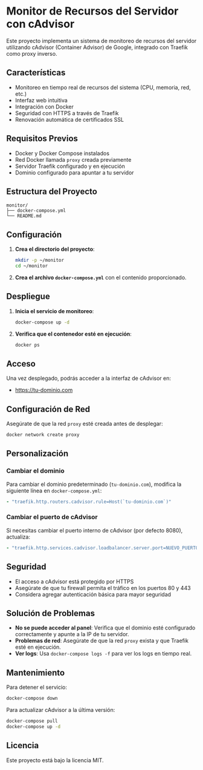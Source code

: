 # Monitor de Recursos del Servidor con cAdvisor

Este proyecto implementa un sistema de monitoreo de recursos del servidor utilizando cAdvisor (Container Advisor) de Google, integrado con Traefik como proxy inverso.

## Características

- Monitoreo en tiempo real de recursos del sistema (CPU, memoria, red, etc.)
- Interfaz web intuitiva
- Integración con Docker
- Seguridad con HTTPS a través de Traefik
- Renovación automática de certificados SSL

## Requisitos Previos

- Docker y Docker Compose instalados
- Red Docker llamada `proxy` creada previamente
- Servidor Traefik configurado y en ejecución
- Dominio configurado para apuntar a tu servidor

## Estructura del Proyecto

```
monitor/
├── docker-compose.yml
└── README.md
```

## Configuración

1. **Crea el directorio del proyecto**:
   ```bash
   mkdir -p ~/monitor
   cd ~/monitor
   ```

2. **Crea el archivo `docker-compose.yml`** con el contenido proporcionado.

## Despliegue

1. **Inicia el servicio de monitoreo**:
   ```bash
   docker-compose up -d
   ```

2. **Verifica que el contenedor esté en ejecución**:
   ```bash
   docker ps
   ```

## Acceso

Una vez desplegado, podrás acceder a la interfaz de cAdvisor en:
- https://tu-dominio.com

## Configuración de Red

Asegúrate de que la red `proxy` esté creada antes de desplegar:
```bash
docker network create proxy
```

## Personalización

### Cambiar el dominio
Para cambiar el dominio predeterminado (`tu-dominio.com`), modifica la siguiente línea en `docker-compose.yml`:
```yaml
- "traefik.http.routers.cadvisor.rule=Host(`tu-dominio.com`)"
```

### Cambiar el puerto de cAdvisor
Si necesitas cambiar el puerto interno de cAdvisor (por defecto 8080), actualiza:
```yaml
- "traefik.http.services.cadvisor.loadbalancer.server.port=NUEVO_PUERTO"
```

## Seguridad

- El acceso a cAdvisor está protegido por HTTPS
- Asegúrate de que tu firewall permita el tráfico en los puertos 80 y 443
- Considera agregar autenticación básica para mayor seguridad

## Solución de Problemas

- **No se puede acceder al panel**: Verifica que el dominio esté configurado correctamente y apunte a la IP de tu servidor.
- **Problemas de red**: Asegúrate de que la red `proxy` exista y que Traefik esté en ejecución.
- **Ver logs**: Usa `docker-compose logs -f` para ver los logs en tiempo real.

## Mantenimiento

Para detener el servicio:
```bash
docker-compose down
```

Para actualizar cAdvisor a la última versión:
```bash
docker-compose pull
docker-compose up -d
```

## Licencia

Este proyecto está bajo la licencia MIT.
